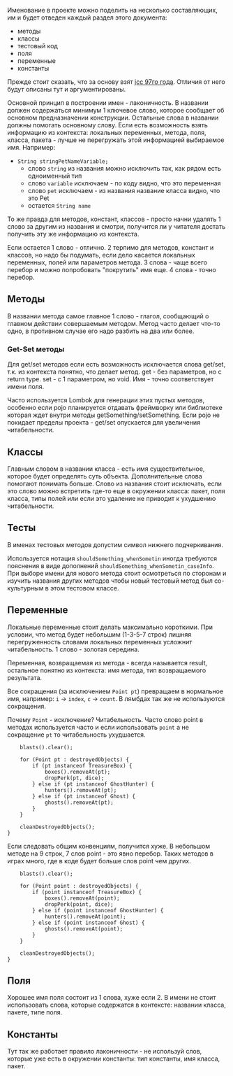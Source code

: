 Именование в проекте можно поделить на несколько составляющих, им и 
будет отведен каждый раздел этого документа:
* методы
* классы
* тестовый код
* поля
* переменные
* константы

Прежде стоит сказать, что за основу взят 
[jcc 97го года](https://www.oracle.com/technetwork/java/codeconventions-150003.pdf).
Отличия от него будут описаны тут и аргументированы. 

Основной принцип в построении имен - лаконичность.
В названии должен содержаться минимум 1 ключевое слово, которое сообщает об
основном предназначении конструкции. Остальные слова в названии должны
помогать основному слову. Если есть возможность взять информацию из контекста: 
локальных переменных, метода, поля, класса, пакета - лучше не перегружать 
этой информацией выбираемое имя. Например:

* `String stringPetNameVariable;`  
  + слово `string` из названия можно исключить так, как рядом есть одноименный тип
  + слово `variable` исключаем - по коду видно, что это переменная 
  + слово `pet` исключаем - из названия название класса видно, что это Pet
  + остается `String name`
  
То же правда для методов, констант, классов - просто начни удалять 1 слово за другим 
из названия и смотри, получится ли у читателя достать получить эту же информацию 
из контекста. 

Если остается 1 слово - отлично. 2 терпимо для методов, констант и классов, но 
надо бы подумать, если дело касается локальных переменных, полей или параметров 
метода. 3 слова - чаще всего перебор и можно попробовать "покрутить" имя еще. 
4 слова - точно перебор. 

## <a id="method"></a> Методы

В названии метода самое главное 1 слово - глагол, сообщающий о главном действии
совершаемым методом. Метод часто делает что-то одно, в противном случае 
его надо разбить на два или более. 

### <a id="get-set"></a> Get-Set методы

Для get/set методов если есть возможность исключается слова get/set, т.к. 
из контекста понятно, что делает метод. get - без параметров, но с return type. 
set - с 1 параметром, но void. Имя - точно соответствует имени поля. 

Часто используется Lombok для генерации этих пустых методов, особенно если pojo
планируется отдавать фреймворку или библиотеке которая ждет внутри методы 
getSomething/setSomething. Если pojo не покидает пределы проекта - get/set 
опускается для увеличения читабельности.  

## <a id="class"></a> Классы

Главным словом в названии класса - есть имя существительное, которое будет 
определять суть объекта. Дополнительные слова помогают понимать больше. Слово 
из названия стоит исключать, если это слово можно встретить где-то еще в 
окружении класса: пакет, поля класса, типы полей или если это удаление не 
приводит к ухудшению читабельности. 

## <a id="test"></a> Тесты

В именах тестовых методов допустим символ нижнего подчеркивания. 

Используется нотация `shouldSomething_whenSometin` иногда требуются пояснения 
в виде дополнений `shouldSomething_whenSometin_caseInfo`. При выборе имени 
для нового метода стоит осмотреться по сторонам и изучить названия других методов
чтобы новый тестовый метод был со-культурным в этом тестовом классе.

## <a id="variable"></a> Переменные

Локальные переменные стоит делать максимально короткими. При условии, что метод
будет небольшим (1-3-5-7 строк) лишняя перегруженность словами локальных переменных
усложнит читабельность. 1 слово - золотая середина. 

Переменная, возвращаемая из метода - всегда называется result, остальное понятно
из контекста: имя метода, тип возвращаемого результата.

Все сокращения (за исключением `Point pt`) превращаем в нормальное имя, например:
`i` -> `index`, `с` -> `count`. В лямбдах так же не используются сокращения. 

Почему `Point` - исключение? Читабельность. Часто слово point в методах используется 
часто и если использовать `point` а не сокращение `pt` то читабельность ухудшается. 

```private void removeBlasts() {
    blasts().clear();

    for (Point pt : destroyedObjects) {
        if (pt instanceof TreasureBox) {
            boxes().removeAt(pt);
            dropPerk(pt, dice);
        } else if (pt instanceof GhostHunter) {
            hunters().removeAt(pt);
        } else if (pt instanceof Ghost) {
            ghosts().removeAt(pt);
        }
    }

    cleanDestroyedObjects();
}
```

Если следовать общим конвенциям, получится хуже. В небольшом методе на 9 строк,
7 слов point - это явно перебор. Таких методов в играх много, где в коде будет 
больше слов point чем других. 

```private void removeBlasts() {
    blasts().clear();

    for (Point point : destroyedObjects) {
        if (point instanceof TreasureBox) {
            boxes().removeAt(point);
            dropPerk(point, dice);
        } else if (point instanceof GhostHunter) {
            hunters().removeAt(point);
        } else if (point instanceof Ghost) {
            ghosts().removeAt(point);
        }
    }

    cleanDestroyedObjects();
}
```

## <a id="field"></a> Поля

Хорошее имя поля состоит из 1 слова, хуже если 2. В имени не стоит использовать
слова, которые содержатся в контексте: названии класса, пакете, типе поля. 

## <a id="constant"></a> Константы

Тут так же работает правило лаконичности - не используй слов, которые уже есть
в окружении константы: тип константы, имя класса, пакет. 